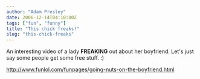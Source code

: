 ```yaml
---
author: "Adam Presley"
date: 2006-12-14T04:10:00Z
tags: ["fun", "funny"]
title: "This chick freaks!"
slug: "this-chick-freaks"
---
```


An interesting video of a lady **FREAKING** out about her boyfriend.
Let's just say some people get some free stuff. :)

<http://www.funlol.com/funpages/going-nuts-on-the-boyfriend.html>
